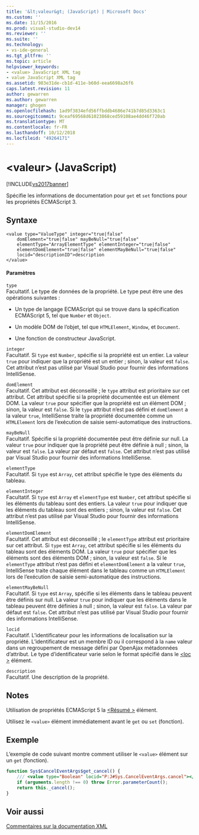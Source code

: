 ```yaml
---
title: '&lt;valeur&gt; (JavaScript) | Microsoft Docs'
ms.custom: ''
ms.date: 11/15/2016
ms.prod: visual-studio-dev14
ms.reviewer: ''
ms.suite: ''
ms.technology:
- vs-ide-general
ms.tgt_pltfrm: ''
ms.topic: article
helpviewer_keywords:
- <value> JavaScript XML tag
- value JavaScript XML tag
ms.assetid: 983e31de-cb1d-411e-b60d-eea6698a26f6
caps.latest.revision: 11
author: gewarren
ms.author: gewarren
manager: ghogen
ms.openlocfilehash: 1ad9f3834efd56ffbddb4686e741b7d85d3363c1
ms.sourcegitcommit: 9ceaf69568d61023868ced59108ae4dd46f720ab
ms.translationtype: MT
ms.contentlocale: fr-FR
ms.lasthandoff: 10/12/2018
ms.locfileid: "49264171"
---
```

# <a name="ltvaluegt-javascript"></a>&lt;valeur&gt; (JavaScript)
[!INCLUDE[vs2017banner](../includes/vs2017banner.md)]

Spécifie les informations de documentation pour `get` et `set` fonctions pour les propriétés ECMAScript 3.  
  
## <a name="syntax"></a>Syntaxe  
  
```  
<value type="ValueType" integer="true|false"  
    domElement="true|false" mayBeNull="true|false"  
    elementType="ArrayElementType" elementInteger="true|false"  
    elementDomElement="true|false" elementMayBeNull="true|false"  
    locid="descriptionID">description  
</value>  
```  
  
#### <a name="parameters"></a>Paramètres  
 `type`  
 Facultatif. Le type de données de la propriété. Le type peut être une des opérations suivantes :  
  
-   Un type de langage ECMAScript qui se trouve dans la spécification ECMAScript 5, tel que `Number` et `Object`.  
  
-   Un modèle DOM de l’objet, tel que `HTMLElement`, `Window`, et `Document`.  
  
-   Une fonction de constructeur JavaScript.  
  
 `integer`  
 Facultatif. Si `type` est `Number`, spécifie si la propriété est un entier. La valeur `true` pour indiquer que la propriété est un entier ; sinon, la valeur est `false`. Cet attribut n’est pas utilisé par Visual Studio pour fournir des informations IntelliSense.  
  
 `domElement`  
 Facultatif. Cet attribut est déconseillé ; le `type` attribut est prioritaire sur cet attribut. Cet attribut spécifie si la propriété documentée est un élément DOM. La valeur `true` pour spécifier que la propriété est un élément DOM ; sinon, la valeur est `false`. Si le `type` attribut n’est pas défini et `domElement` a la valeur `true`, IntelliSense traite la propriété documentée comme un `HTMLElement` lors de l’exécution de saisie semi-automatique des instructions.  
  
 `mayBeNull`  
 Facultatif. Spécifie si la propriété documentée peut être définie sur null. La valeur `true` pour indiquer que la propriété peut être définie à null ; sinon, la valeur est `false`. La valeur par défaut est `false`. Cet attribut n’est pas utilisé par Visual Studio pour fournir des informations IntelliSense.  
  
 `elementType`  
 Facultatif. Si `type` est `Array`, cet attribut spécifie le type des éléments du tableau.  
  
 `elementInteger`  
 Facultatif. Si `type` est `Array` et `elementType` est `Number`, cet attribut spécifie si les éléments du tableau sont des entiers. La valeur `true` pour indiquer que les éléments du tableau sont des entiers ; sinon, la valeur est `false`. Cet attribut n’est pas utilisé par Visual Studio pour fournir des informations IntelliSense.  
  
 `elementDomElement`  
 Facultatif. Cet attribut est déconseillé ; le `elementType` attribut est prioritaire sur cet attribut. Si `type` est `Array`, cet attribut spécifie si les éléments du tableau sont des éléments DOM. La valeur `true` pour spécifier que les éléments sont des éléments DOM ; sinon, la valeur est `false`. Si le `elementType` attribut n’est pas défini et `elementDomElement` a la valeur `true`, IntelliSense traite chaque élément dans le tableau comme un `HTMLElement` lors de l’exécution de saisie semi-automatique des instructions.  
  
 `elementMayBeNull`  
 Facultatif. Si `type` est `Array`, spécifie si les éléments dans le tableau peuvent être définis sur null. La valeur `true` pour indiquer que les éléments dans le tableau peuvent être définies à null ; sinon, la valeur est `false`. La valeur par défaut est `false`. Cet attribut n’est pas utilisé par Visual Studio pour fournir des informations IntelliSense.  
  
 `locid`  
 Facultatif. L’identificateur pour les informations de localisation sur la propriété. L’identificateur est un membre ID ou il correspond à la `name` valeur dans un regroupement de message défini par OpenAjax métadonnées d’attribut. Le type d’identificateur varie selon le format spécifié dans le [ \<loc >](../ide/loc-javascript.md) élément.  
  
 `description`  
 Facultatif. Une description de la propriété.  
  
## <a name="remarks"></a>Notes  
 Utilisation de propriétés ECMAScript 5 la [ \<Résumé >](../ide/summary-javascript.md) élément.  
  
 Utilisez le `<value>` élément immédiatement avant le `get` ou `set` (fonction).  
  
## <a name="example"></a>Exemple  
 L’exemple de code suivant montre comment utiliser le `<value>` élément sur un `get` (fonction).  
  
```javascript  
function Sys$CancelEventArgs$get_cancel() {  
    /// <value type="Boolean" locid="P:J#Sys.CancelEventArgs.cancel"></value>  
    if (arguments.length !== 0) throw Error.parameterCount();  
    return this._cancel();  
}  
```  
  
## <a name="see-also"></a>Voir aussi  
 [Commentaires sur la documentation XML](../ide/xml-documentation-comments-javascript.md)




